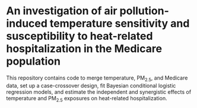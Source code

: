 # An investigation of air pollution-induced temperature sensitivity and susceptibility to heat-related hospitalization in the Medicare population

This repository contains code to merge temperature, PM<sub>2.5</sub>, and Medicare data, set up a case-crossover design, fit Bayesian conditional logistic regression models, and estimate the independent and synergistic effects of temperature and PM<sub>2.5</sub> exposures on heat-related hospitalization.
